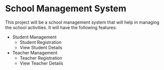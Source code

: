 # School Management System

This project will be a school management system that will help in managing the school activities.
It will have the following features:
- Student Management
	- Student Registration
	- View Student Details
- Teacher Management
	- Teacher Registration
	- View Teacher Details
